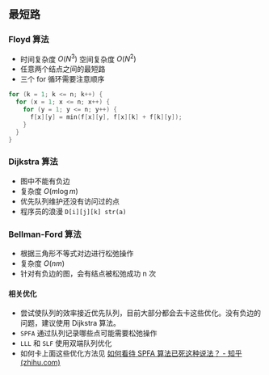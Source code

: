 ## 最短路

### Floyd 算法

- 时间复杂度 $O(N^3)$ 空间复杂度  $O(N^2)$
- 任意两个结点之间的最短路
- 三个 for 循环需要注意顺序

```cpp
for (k = 1; k <= n; k++) {
  for (x = 1; x <= n; x++) {
    for (y = 1; y <= n; y++) {
      f[x][y] = min(f[x][y], f[x][k] + f[k][y]);
    }
  }
}
```

### Dijkstra 算法

- 图中不能有负边
- 复杂度 $O(m \log m)$
- 优先队列维护还没有访问过的点
- 程序员的浪漫 `D[i][j][k] str(a)`

### Bellman-Ford 算法
	
- 根据三角形不等式对边进行松弛操作
- 复杂度 $O(nm)$
- 针对有负边的图，会有结点被松弛成功 n 次

####  相关优化

- 尝试使队列的效率接近优先队列，目前大部分都会去卡这些优化。没有负边的问题，建议使用 Dijkstra 算法。
- `SPFA` 通过队列记录哪些点可能需要松弛操作
- `LLL` 和 `SLF` 使用双端队列优化
- 如何卡上面这些优化方法见 [如何看待 SPFA 算法已死这种说法？ - 知乎 (zhihu.com)](https://www.zhihu.com/question/292283275/answer/484871888)